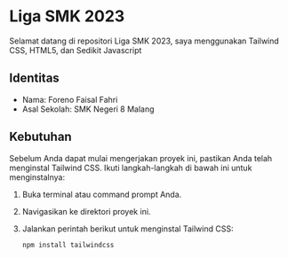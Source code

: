 # Liga SMK 2023

Selamat datang di repositori Liga SMK 2023, saya menggunakan Tailwind CSS, HTML5, dan Sedikit Javascript

## Identitas

- Nama: Foreno Faisal Fahri
- Asal Sekolah: SMK Negeri 8 Malang

## Kebutuhan

Sebelum Anda dapat mulai mengerjakan proyek ini, pastikan Anda telah menginstal Tailwind CSS. Ikuti langkah-langkah di bawah ini untuk menginstalnya:

1. Buka terminal atau command prompt Anda.
2. Navigasikan ke direktori proyek ini.
3. Jalankan perintah berikut untuk menginstal Tailwind CSS:

   ```bash
   npm install tailwindcss
   ```
